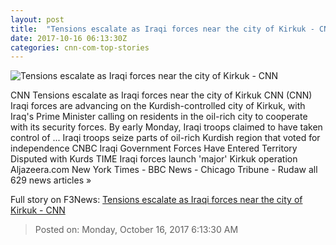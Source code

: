 ```yaml
---
layout: post
title:  "Tensions escalate as Iraqi forces near the city of Kirkuk - CNN"
date: 2017-10-16 06:13:30Z
categories: cnn-com-top-stories
---
```


![Tensions escalate as Iraqi forces near the city of Kirkuk - CNN](http://cdn.cnn.com/cnnnext/dam/assets/170929141206-kirkuk-8-super-tease.jpg)

CNN Tensions escalate as Iraqi forces near the city of Kirkuk CNN (CNN) Iraqi forces are advancing on the Kurdish-controlled city of Kirkuk, with Iraq's Prime Minister calling on residents in the oil-rich city to cooperate with its security forces. By early Monday, Iraqi troops claimed to have taken control of ... Iraqi troops seize parts of oil-rich Kurdish region that voted for independence CNBC Iraqi Government Forces Have Entered Territory Disputed with Kurds TIME Iraqi forces launch 'major' Kirkuk operation Aljazeera.com New York Times - BBC News - Chicago Tribune - Rudaw all 629 news articles »


Full story on F3News: [Tensions escalate as Iraqi forces near the city of Kirkuk - CNN](http://www.f3nws.com/n/G3nUdF)

> Posted on: Monday, October 16, 2017 6:13:30 AM
